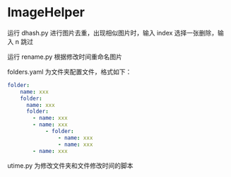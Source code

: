 # ImageHelper

运行 dhash.py 进行图片去重，出现相似图片时，输入 index 选择一张删除，输入 n 跳过

运行 rename.py 根据修改时间重命名图片

folders.yaml 为文件夹配置文件，格式如下：

```yaml
folder:
    name: xxx
    folder:
      name: xxx
      folder:
        - name: xxx
        - name: xxx
            - folder:
                - name: xxx
                - name: xxx
        - name: xxx
```

utime.py 为修改文件夹和文件修改时间的脚本